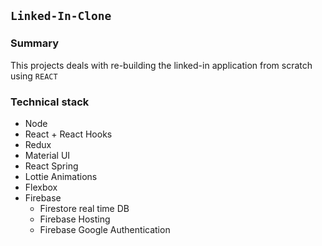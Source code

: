 ## **`Linked-In-Clone`**

### Summary

This projects deals with re-building the linked-in application from scratch using `REACT`

### Technical stack

- Node
- React + React Hooks
- Redux
- Material UI
- React Spring
- Lottie Animations
- Flexbox
- Firebase
  - Firestore real time DB
  - Firebase Hosting
  - Firebase Google Authentication